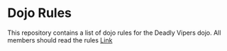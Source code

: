 Dojo Rules
==========

This repository contains a list of dojo rules for the Deadly Vipers dojo.
All members should read the rules
[Link](https://github.com/deadlyvipers)


